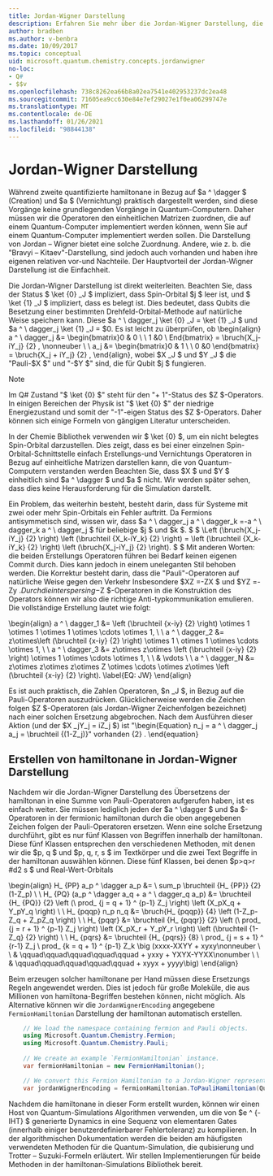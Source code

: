 ```yaml
---
title: Jordan-Wigner Darstellung
description: Erfahren Sie mehr über die Jordan-Wigner Darstellung, die hamiltonan-Operatoren einheitlichen Matrizen zuordnet, die auf einem Quantum-Computer leichter implementiert werden können.
author: bradben
ms.author: v-benbra
ms.date: 10/09/2017
ms.topic: conceptual
uid: microsoft.quantum.chemistry.concepts.jordanwigner
no-loc:
- Q#
- $$v
ms.openlocfilehash: 738c8262ea66b8a02ea7541e402953237dc2ea48
ms.sourcegitcommit: 71605ea9cc630e84e7ef29027e1f0ea06299747e
ms.translationtype: MT
ms.contentlocale: de-DE
ms.lasthandoff: 01/26/2021
ms.locfileid: "98844138"
---
```

# <a name="jordan-wigner-representation"></a>Jordan-Wigner Darstellung

Während zweite quantifizierte hamiltonane in Bezug auf $a ^ \dagger $ (Creation) und $a $ (Vernichtung) praktisch dargestellt werden, sind diese Vorgänge keine grundlegenden Vorgänge in Quantum-Computern.
Daher müssen wir die Operatoren den einheitlichen Matrizen zuordnen, die auf einem Quantum-Computer implementiert werden können, wenn Sie auf einem Quantum-Computer implementiert werden sollen.
Die Darstellung von Jordan – Wigner bietet eine solche Zuordnung.
Andere, wie z. b. die "Bravyi – Kitaev"-Darstellung, sind jedoch auch vorhanden und haben ihre eigenen relativen vor-und Nachteile.
Der Hauptvorteil der Jordan-Wigner Darstellung ist die Einfachheit.

Die Jordan-Wigner Darstellung ist direkt weiterleiten.
Beachten Sie, dass der Status $ \ket {0} _J $ impliziert, dass Spin-Orbital $j $ leer ist, und $ \ket {1} _J $ impliziert, dass es belegt ist.
Dies bedeutet, dass Qubits die Besetzung einer bestimmten Drehfeld-Orbital-Methode auf natürliche Weise speichern kann.
Diese $a ^ \ dagger_j \ket {0} _J = \ket {1} _J $ und $a ^ \ dagger_j \ket {1} _J = $0.
Es ist leicht zu überprüfen, ob \begin{align} a ^ \ dagger_j &= \begin{bmatrix}0 & 0 \\ \ 1 &0 \ End{bmatrix} = \bruch{X_j-iY_j} {2} , \nonneuber \\ \\ a_j &= \begin{bmatrix}0 & 1 \\ \ 0 &0 \end{bmatrix} = \bruch{X_j + iY_j} {2} , \end{align}, wobei $X _J $ und $Y _J $ die "Pauli-$X $" und "-$Y $" sind, die für Qubit $j $ fungieren.

>[!NOTE]
> Im Q# Zustand "$ \ket {0} $" steht für den "+ 1"-Status des $Z $-Operators. In einigen Bereichen der Physik ist "$ \ket {0} $" der niedrige Energiezustand und somit der "-1"-eigen Status des $Z $-Operators. Daher können sich einige Formeln von gängigen Literatur unterscheiden.

In der Chemie Bibliothek verwenden wir $ \ket {0} $, um ein nicht belegtes Spin-Orbital darzustellen.
Dies zeigt, dass es bei einer einzelnen Spin-Orbital-Schnittstelle einfach Erstellungs-und Vernichtungs Operatoren in Bezug auf einheitliche Matrizen darstellen kann, die von Quantum-Computern verstanden werden
Beachten Sie, dass $X $ und $Y $ einheitlich sind $a ^ \dagger $ und $a $ nicht.
Wir werden später sehen, dass dies keine Herausforderung für die Simulation darstellt.

Ein Problem, das weiterhin besteht, besteht darin, dass für Systeme mit zwei oder mehr Spin-Orbitals ein Fehler auftritt.
Da Fermions antisymmetisch sind, wissen wir, dass $a ^ \ dagger_j a ^ \ dagger_k =-a ^ \ dagger_k a ^ \ dagger_j $ für beliebige $j $ und $k $.
$ $ \Left (\bruch{X_j-iY_j} {2} \right) \left (\bruchteil {X_k-iY_k} {2} \right) = \left (\bruchteil {X_k-iY_k} {2} \right) \left (\bruch{X_j-iY_j} {2} \right).
$ $ Mit anderen Worten: die beiden Erstellungs Operatoren führen bei Bedarf keinen eigenen Commit durch.
Dies kann jedoch in einem uneleganten Stil behoben werden.
Die Korrektur besteht darin, dass die "Pauli"-Operatoren auf natürliche Weise gegen den Verkehr
Insbesondere $XZ =-ZX $ und $YZ =-Zy $.
Durch die interspersing-$Z $-Operatoren in die Konstruktion des Operators können wir also die richtige Anti-typkommunikation emulieren.
Die vollständige Erstellung lautet wie folgt: 

\begin{align} a ^ \ dagger_1 &= \left (\bruchteil {x-iy} {2} \right) \otimes 1 \otimes 1 \otimes 1 \otimes \cdots \otimes 1, \\ \\ a ^ \ dagger_2 &= z\otimes\left (\bruchteil {x-iy} {2} \right) \otimes 1 \ otimes 1 \otimes \cdots \otimes 1, \\ \\ a ^ \ dagger_3 &= z\otimes z\otimes \left (\bruchteil {x-iy} {2} \right) \otimes 1 \otimes \cdots \otimes 1, \\ \\ & \vdots \\ \\ a ^ \ dagger_N &= z\otimes z\otimes z\otimes Z \otimes \cdots \otimes z\otimes \left (\bruchteil {x-iy} {2} \right). \label{EQ: JW} \end{align}

Es ist auch praktisch, die Zahlen Operatoren, $n _J $, in Bezug auf die Pauli-Operatoren auszudrücken.
Glücklicherweise werden die Zeichen folgen $Z $-Operatoren (als Jordan-Wigner Zeichenfolgen bezeichnet) nach einer solchen Ersetzung abgebrochen.
Nach dem Ausführen dieser Aktion (und der $X _jY_j = iZ_j $) ist "\begin{Equation} n_j = a ^ \ dagger_j a_j = \bruchteil {(1-Z_j)}" vorhanden {2} .
\end{equation}


## <a name="constructing-hamiltonians-in-jordan-wigner-representation"></a>Erstellen von hamiltonane in Jordan-Wigner Darstellung

Nachdem wir die Jordan-Wigner Darstellung des Übersetzens der hamiltonan in eine Summe von Pauli-Operatoren aufgerufen haben, ist es einfach weiter.
Sie müssen lediglich jeden der $a ^ \dagger $ und $a $-Operatoren in der fermionic hamiltonan durch die oben angegebenen Zeichen folgen der Pauli-Operatoren ersetzen.
Wenn eine solche Ersetzung durchführt, gibt es nur fünf Klassen von Begriffen innerhalb der hamiltonan.
Diese fünf Klassen entsprechen den verschiedenen Methoden, mit denen wir die $p, q $ und $p, q, r, s $ im Textkörper und die zwei Text Begriffe in der hamiltonan auswählen können.
Diese fünf Klassen, bei denen $p>q>r #d2 s $ und Real-Wert-Orbitals

\begin{align} H_ {PP} a_p ^ \dagger a_p &= \ sum_p \bruchteil {H_ {PP}} {2} (1-Z_p) \\ \\ H_ {PQ} (a_p ^ \dagger a_q + a ^ \ dagger_q a_p) &= \bruchteil {H_ {PQ}} {2} \left (\ prod_ {j = q + 1} ^ {p-1} Z_j \right) \left (X_pX_q + Y_pY_q \right) \\ \\ H_ {pqqp} n_p n_q &= \bruch{H_ {pqqp}} {4} \left (1-Z_p-Z_q + Z_pZ_q \right) \\ \\ H_ {pqqr} &= \bruchteil {H_ {pqqr}} {2} \left (\ prod_ {j = r + 1} ^ {p-1} Z_j \right) \left (X_pX_r + Y_pY_r \right) \left (\bruchteil {1-Z_q} {2} \right) \\ \\ H_ {pqrs} &= \bruchteil {H_ {pqrs}} {8} \ prod_ {j = s + 1} ^ {r-1} Z_j \ prod_ {k = q + 1} ^ {p-1} Z_k \big (xxxx-XXYY + xyxy\nonneuber \\ \\ & \qquad\qquad\qquad\qquad\qquad + yxxy + YXYX-YYXX\nonumber \\ \\ & \qquad\qquad\qquad\qquad\qquad + xyyx + yyyy\big) \end{align}

Beim erzeugen solcher hamiltonane per Hand müssen diese Ersetzungs Regeln angewendet werden. Dies ist jedoch für große Moleküle, die aus Millionen von hamiltona-Begriffen bestehen können, nicht möglich.
Als Alternative können wir die `JordanWignerEncoding` angegebene `FermionHamiltonian` Darstellung der hamiltonan automatisch erstellen.

```csharp
    // We load the namespace containing fermion and Pauli objects. 
    using Microsoft.Quantum.Chemistry.Fermion;
    using Microsoft.Quantum.Chemistry.Pauli;
    
    // We create an example `FermionHamiltonian` instance.
    var fermionHamiltonian = new FermionHamiltonian();

    // We convert this Fermion Hamiltonian to a Jordan-Wigner representation.
    var jordanWignerEncoding = fermionHamiltonian.ToPauliHamiltonian(QubitEncoding.JordanWigner);
```

Nachdem die hamiltonane in dieser Form erstellt wurden, können wir einen Host von Quantum-Simulations Algorithmen verwenden, um die von $e ^ {-IHT} $ generierte Dynamics in eine Sequenz von elementaren Gates (innerhalb einiger benutzerdefinierbarer Fehlertoleranz) zu kompilieren.
In der algorithmischen Dokumentation werden die beiden am häufigsten verwendeten Methoden für die Quantum-Simulation, die qubisierung und Trotter – Suzuki-Formeln erläutert. Wir stellen Implementierungen für beide Methoden in der hamiltonan-Simulations Bibliothek bereit.
